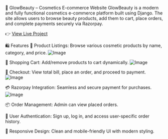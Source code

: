 💄 GlowBeauty – Cosmetics E-commerce Website
GlowBeauty is a modern and fully functional cosmetics e-commerce platform built using Django. The site allows users to browse beauty products, add them to cart, place orders, and complete payments securely via Razorpay.

👉 [View Live Project](http://snehakolape.pythonanywhere.com/)


🛍️ Features
🧴 Product Listings: Browse various cosmetic products by name, category, and price.
![Image](https://github.com/user-attachments/assets/150a9984-dbf7-43e5-a27f-174e6914ec75)

🛒 Shopping Cart: Add/remove products to cart dynamically.
![Image](https://github.com/user-attachments/assets/85d7c062-a2ee-44f3-987d-a1f805cf003d)


👛 Checkout: View total bill, place an order, and proceed to payment.
![Image](https://github.com/user-attachments/assets/a0e32a5a-06c0-44ba-af72-758c74a01057)


💳 Razorpay Integration: Seamless and secure payment for purchases.
![Image](https://github.com/user-attachments/assets/4d0ac6fb-c386-4e61-95f7-3e63b9f7a384)

📦 Order Management: Admin can view placed orders.

🔐 User Authentication: Sign up, log in, and access user-specific order history.

🎨 Responsive Design: Clean and mobile-friendly UI with modern styling.





